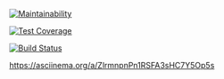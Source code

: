 [![Maintainability](https://api.codeclimate.com/v1/badges/a99a88d28ad37a79dbf6/maintainability)](https://codeclimate.com/github/codeclimate/codeclimate/maintainability)

[![Test Coverage](https://api.codeclimate.com/v1/badges/a99a88d28ad37a79dbf6/test_coverage)](https://codeclimate.com/github/codeclimate/codeclimate/test_coverage)

[![Build Status](https://travis-ci.org/Johnny32id/frontend-project-lvl1.svg?branch=master)](https://travis-ci.org/Johnny32id/frontend-project-lvl1)

https://asciinema.org/a/ZlrmnpnPn1RSFA3sHC7Y5Op5s
